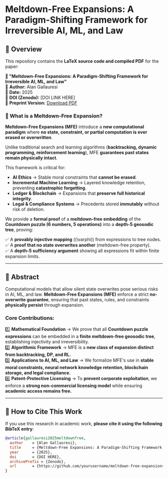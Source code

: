 # Meltdown-Free Expansions: A Paradigm-Shifting Framework for Irreversible AI, ML, and Law

## 🔷 Overview  

This repository contains the **LaTeX source code and compiled PDF** for the paper:  

**📄 "Meltdown-Free Expansions: A Paradigm-Shifting Framework for Irreversible AI, ML, and Law"**  
📌 **Author:** Alan Gallauresi  
📌 **Date:** 2025  
📌 **DOI (Zenodo):** [DOI LINK HERE]  
📌 **Preprint Version:** [Download PDF](./main.pdf)  

### **🚀 What is a Meltdown-Free Expansion?**  

**Meltdown-Free Expansions (MFE)** introduce a **new computational paradigm** where **no state, constraint, or partial computation is ever erased or overwritten**.  

Unlike traditional search and learning algorithms (**backtracking, dynamic programming, reinforcement learning**), MFE **guarantees past states remain physically intact**.  

This framework is critical for:  
- **AI Ethics** → Stable moral constraints that **cannot be erased**.  
- **Incremental Machine Learning** → Layered knowledge retention, preventing **catastrophic forgetting**.  
- **Ledger & Blockchain** → Expansions that **preserve full historical integrity**.  
- **Legal & Compliance Systems** → Precedents stored **immutably** without risk of deletion.  

We provide a **formal proof** of a **meltdown-free embedding** of the **Countdown puzzle (6 numbers, 5 operations)** into a **depth-5 geosodic tree**, proving:  

✅ A **provably injective mapping** (\(\varphi\)) from expressions to tree nodes.  
✅ A **proof that no state overwrites another** (meltdown-free property).  
✅ A **depth-5 sufficiency argument** showing all expressions fit within finite expansion limits.  

---

## 📜 **Abstract**
Computational models that allow silent state overwrites pose serious risks in AI, ML, and law. **Meltdown-Free Expansions (MFE)** enforce a strict **no-overwrite guarantee**, ensuring that past states, rules, and constraints **physically persist** through expansion.  

### **Core Contributions:**  
1️⃣ **Mathematical Foundation** → We prove that all **Countdown puzzle expressions** can be embedded in a **finite meltdown-free geosodic tree**, establishing injectivity and irreversibility.  
2️⃣ **Algorithmic Framework** → MFE is a **new class of expansion distinct from backtracking, DP, and RL.**  
3️⃣ **Applications to AI, ML, and Law** → We formalize MFE's use in **stable moral constraints, neural network knowledge retention, blockchain storage, and legal compliance.**  
4️⃣ **Patent-Protective Licensing** → To **prevent corporate exploitation**, we enforce a **strong non-commercial licensing model** while ensuring **academic access remains free.**  

---

## 📌 **How to Cite This Work**
If you use this research in academic work, **please cite it using the following BibTeX entry**:

```bibtex
@article{gallauresi2025meltdownfree,
  author    = {Alan Gallauresi},
  title     = {Meltdown-Free Expansions: A Paradigm-Shifting Framework for Irreversible AI, ML, and Law},
  year      = {2025},
  doi       = {DOI HERE},
  archivePrefix = {Zenodo},
  url       = {https://github.com/yourusername/meltdown-free-expansions}
}
